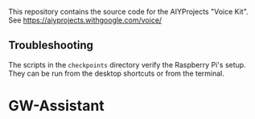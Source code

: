 This repository contains the source code for the AIYProjects "Voice Kit". See
https://aiyprojects.withgoogle.com/voice/

## Troubleshooting

The scripts in the `checkpoints` directory verify the Raspberry Pi's setup.
They can be run from the desktop shortcuts or from the terminal.
# GW-Assistant
